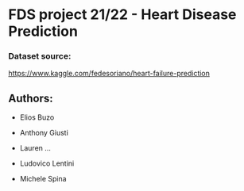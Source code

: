 # FDS project 21/22 - Heart Disease Prediction


### Dataset source:
https://www.kaggle.com/fedesoriano/heart-failure-prediction

## Authors:
- Elios Buzo

- Anthony Giusti

- Lauren ...

- Ludovico Lentini

- Michele Spina
